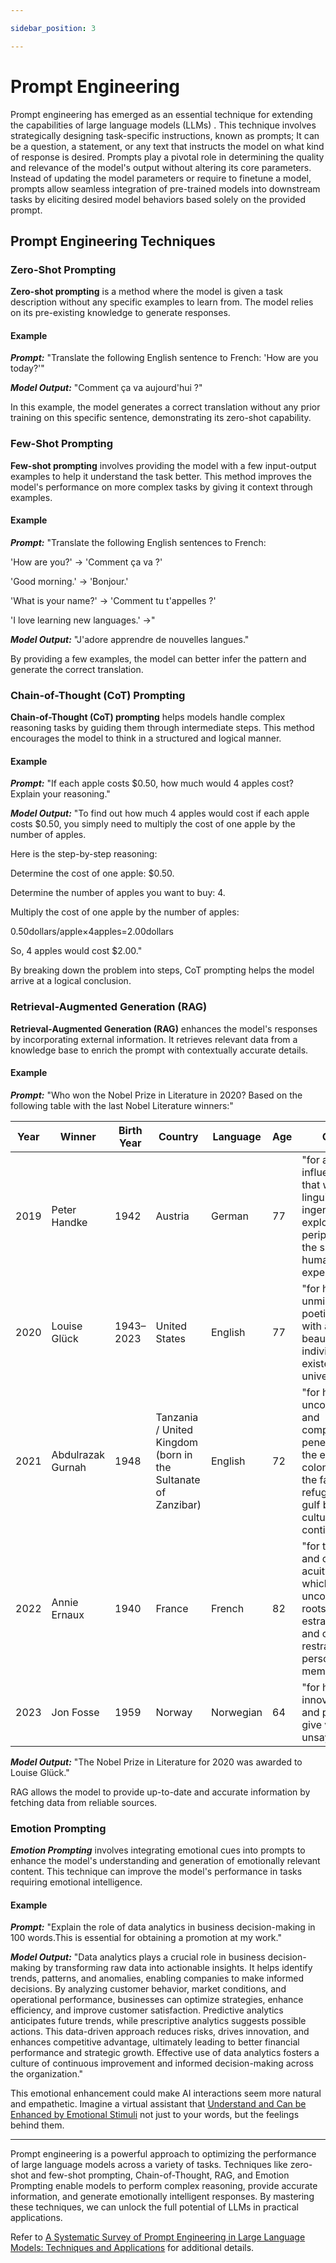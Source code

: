```yaml
---

sidebar_position: 3

---
```


  

# Prompt Engineering

  

Prompt engineering has emerged as an essential technique for extending the capabilities of large language models (LLMs) . This technique involves strategically designing task-specific instructions, known as prompts; It can be a question, a statement, or any text that instructs the model on what kind of response is desired. Prompts play a pivotal role in determining the quality and relevance of the model's output without altering its core parameters. Instead of updating the model parameters or require to finetune a model, prompts allow seamless integration of pre-trained models into downstream tasks by eliciting desired model behaviors based solely on the provided prompt.

  

## Prompt Engineering Techniques

  

### Zero-Shot Prompting

  

**Zero-shot prompting** is a method where the model is given a task description without any specific examples to learn from. The model relies on its pre-existing knowledge to generate responses.

  

#### Example

  

***Prompt:*** "Translate the following English sentence to French: 'How are you today?'"

  

***Model Output:*** "Comment ça va aujourd'hui ?"

In this example, the model generates a correct translation without any prior training on this specific sentence, demonstrating its zero-shot capability.

  

### Few-Shot Prompting

  

**Few-shot prompting** involves providing the model with a few input-output examples to help it understand the task better. This method improves the model's performance on more complex tasks by giving it context through examples.

  
#### Example

***Prompt:*** "Translate the following English sentences to French:
  

'How are you?' -> 'Comment ça va ?'

'Good morning.' -> 'Bonjour.'

'What is your name?' -> 'Comment tu t'appelles ?'

'I love learning new languages.' ->"

 
***Model Output:*** "J'adore apprendre de nouvelles langues."

  

By providing a few examples, the model can better infer the pattern and generate the correct translation.

  
### Chain-of-Thought (CoT) Prompting

  

**Chain-of-Thought (CoT) prompting** helps models handle complex reasoning tasks by guiding them through intermediate steps. This method encourages the model to think in a structured and logical manner.

  

#### Example

  

***Prompt:*** "If each apple costs $0.50, how much would 4 apples cost? Explain your reasoning."

  

***Model Output:*** "To find out how much 4 apples would cost if each apple costs $0.50, you simply need to multiply the cost of one apple by the number of apples.

  

Here is the step-by-step reasoning:

  

Determine the cost of one apple: $0.50.

Determine the number of apples you want to buy: 4.

Multiply the cost of one apple by the number of apples:

0.50dollars/apple×4apples=2.00dollars

So, 4 apples would cost $2.00."

  

By breaking down the problem into steps, CoT prompting helps the model arrive at a logical conclusion.

  

### Retrieval-Augmented Generation (RAG)

  

**Retrieval-Augmented Generation (RAG)** enhances the model's responses by incorporating external information. It retrieves relevant data from a knowledge base to enrich the prompt with contextually accurate details.

  

#### Example

  

***Prompt:*** "Who won the Nobel Prize in Literature in 2020? Based on the following table with the last Nobel Literature winners:"

  
|Year|Winner|Birth Year|Country | Language |Age | Citation | Genres| 
|--|--|--|--|--|--| -- | -- |
| 2019 | Peter Handke | 1942 | Austria | German | 77 | "for an influential work that with linguistic ingenuity has explored the periphery and the specificity of human experience" | novel, short story, drama, essay, translation, screenplay |
| 2020 | Louise Glück | 1943–2023 | United States | English | 77 | "for her unmistakable poetic voice that with austere beauty makes individual existence universal" | poetry, essay |
| 2021 | Abdulrazak Gurnah | 1948 | Tanzania / United Kingdom (born in the Sultanate of Zanzibar) | English | 72 | "for his uncompromising and compassionate penetration of the effects of colonialism and the fate of the refugee in the gulf between cultures and continents" | novel, short story, essay |
| 2022 | Annie Ernaux | 1940 | France | French | 82 | "for the courage and clinical acuity with which she uncovers the roots, estrangements and collective restraints of personal memory" | memoir, novel |
| 2023 | Jon Fosse | 1959 | Norway | Norwegian | 64 | "for his innovative plays and prose which give voice to the unsayable" | drama, novel, poetry, essay |

***Model Output:*** "The Nobel Prize in Literature for 2020 was awarded to Louise Glück."

  

RAG allows the model to provide up-to-date and accurate information by fetching data from reliable sources.

  

### Emotion Prompting

  

***Emotion Prompting*** involves integrating emotional cues into prompts to enhance the model's understanding and generation of emotionally relevant content. This technique can improve the model's performance in tasks requiring emotional intelligence.

  

#### Example

  

***Prompt:*** "Explain the role of data analytics in business decision-making in 100 words.This is essential for obtaining a promotion at my work."

  

***Model Output:*** "Data analytics plays a crucial role in business decision-making by transforming raw data into actionable insights. It helps identify trends, patterns, and anomalies, enabling companies to make informed decisions. By analyzing customer behavior, market conditions, and operational performance, businesses can optimize strategies, enhance efficiency, and improve customer satisfaction. Predictive analytics anticipates future trends, while prescriptive analytics suggests possible actions. This data-driven approach reduces risks, drives innovation, and enhances competitive advantage, ultimately leading to better financial performance and strategic growth. Effective use of data analytics fosters a culture of continuous improvement and informed decision-making across the organization."

This emotional enhancement could make AI interactions seem more natural and empathetic. Imagine a virtual assistant that [Understand and Can be Enhanced by Emotional Stimuli](https://arxiv.org/abs/2307.11760) not just to your words, but the feelings behind them.

 ---
  
Prompt engineering is a powerful approach to optimizing the performance of large language models across a variety of tasks. Techniques like zero-shot and few-shot prompting, Chain-of-Thought, RAG, and Emotion Prompting enable models to perform complex reasoning, provide accurate information, and generate emotionally intelligent responses. By mastering these techniques, we can unlock the full potential of LLMs in practical applications.

  

Refer to [A Systematic Survey of Prompt Engineering in Large Language Models: Techniques and Applications](https://arxiv.org/pdf/2402.07927) for additional details.